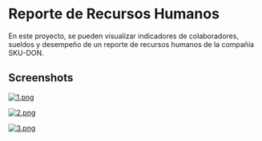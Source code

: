 # Reporte de Recursos Humanos

En este proyecto, se pueden visualizar indicadores de colaboradores, sueldos y desempeño de un reporte de recursos humanos de la compañía SKU-DON.
## Screenshots

[![1.png](https://i.postimg.cc/XqhBsFyL/1.png)](https://postimg.cc/LgtsXJDg)

[![2.png](https://i.postimg.cc/tgTZG2tk/2.png)](https://postimg.cc/bZ7NQ05S)

[![3.png](https://i.postimg.cc/x1FjMYMG/3.png)](https://postimg.cc/YvYwB5Xj)
